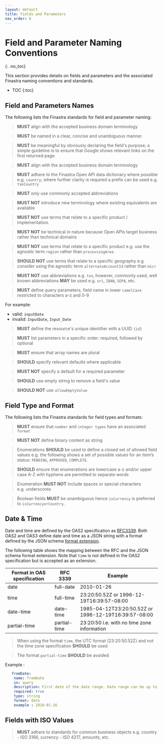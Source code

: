 ```yaml
---
layout: default
title: Fields and Parameters
nav_order: 8
---
```


# Field and Parameter Naming Conventions
{: .no_toc}

This section provides details on fields and parameters and the associated Finastra naming conventions and standards.

- TOC
{:toc}

## Field and Parameters Names

The following lists the Finastra standards for field and parameter naming:

>   **MUST** align with the accepted business domain terminology

>   **MUST** be named in a clear, concise and unambiguous manner.

>   **MUST** be meaningful by obviously declaring the field's purpose; a
    simple guideline is to ensure that Google shows relevant links on
    the first returned page

>   **MUST** align with the accepted business domain terminology

>   **MUST** adhere to the Finastra Open API data dictionary where
    possible e.g. `country`; where further clarity is required a prefix
    can be used e.g. `taxCountry`

>   **MUST** only use commonly accepted abbreviations

>   **MUST NOT** introduce new terminology where existing equivalents
    are available

>   **MUST NOT** use terms that relate to a specific product / implementation. 

>   **MUST NOT** be technical in nature because Open APIs target
    business rather than technical domains

>   **MUST NOT** use terms that relate to a specific product e.g. use
    the agnostic term `region` rather than `processingArea`

>   **SHOULD NOT** use terms that relate to a specific geography e.g. consider using 
the agnostic term `alternateAccountId` rather than `micr`

>   **MUST NOT** use abbreviations e.g. `txn`, however, commonly used, well known
abbreviations **MAY** be used e.g. `uri`, `IBAN`, `SEPA`, etc.

>  **MUST** define query parameters, field name in lower `camelCase` restricted to
    characters a-z and 0-9

For example:

-   valid: `inputDate`
-   invalid: `InputDate`, `Input_Date`
    
>   **MUST** define the resource's unique identifier with a UUID `{id}`

>   **MUST** list parameters in a specific order: required, followed by
    optional
        
>   **MUST** ensure that array names are plural 
    
>   **SHOULD** specify relevant defaults where applicable

>   **MUST NOT** specify a default for a required parameter
 
>   **SHOULD** use empty string to remove a field's value

>   **SHOULD NOT** use `allowEmptyValue`


## Field Type and Format

The following lists the Finastra standards for field types and formats:

>   **MUST** ensure that `number` and `integer types` have an associated
    `format`

>   **MUST NOT** define binary content as string

>  Enumerations **SHOULD** be used to define a closed set of allowed field values
e.g. the following shows a set of possible values for an item’s status:
`PENDING`, `APPROVED`, `COMPLETE`.

>  **SHOULD** ensure that enumerations are lowercase a-z and/or upper
    case A-Z with hyphens are permitted to separate words

>  Enumeration **MUST NOT** include spaces or special characters e.g. underscores

> Boolean fields **MUST** be unambiguous hence `isCurrency` is preferred to `isCurrencyorCountry`.


## Date & Time

Date and time are defined by the OAS2 specification as [RFC3339](https://datatracker.ietf.org/doc/html/rfc3339). Both OAS2 and OAS3 define date and time as a JSON string with a format defined by the JSON schema [format extension](https://datatracker.ietf.org/doc/html/draft-bhutton-json-schema-validation-00#section-7.3).

The following table shows the mapping between the RFC and the JSON schema format extension. Note that `time` is not defined in the OAS2 specification but is accepted as an extension.

| Format in OAS specification | RFC 3339 | Example  |
|-----------------------------|----------|----------|
|  date                       | full-date|2010-01-26       |
|  time                       | full-time| 23:20:50.52Z or 1996-12-19T16:39:57-08:00        |
|  date-time                  | date-time| 1985-04-12T23:20:50.52Z or 1996-12-19T16:39:57-08:00 |
|  partial-time               | partial-time| 23:20:50  i.e. with no time zone information| 


> When using the format `time`, the UTC format (23:20:50.52Z) and not the time zone specification **SHOULD** be used

> The format `partial-time` **SHOULD** be avoided 

Example : 

```yaml
   fromDate:
    name: fromDate
    in: query
    description: First date of the date range. Date range can be up to 13 months
    required: true
    type: string
    format: date
    example : 2010-01-26
```

## Fields with ISO Values

>   **MUST** adhere to standards for common business objects
    e.g. country - ISO 3166, currency - ISO 4217, amounts, etc.

